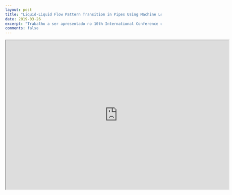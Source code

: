 ```yaml
---
layout: post
title: "Liquid-Liquid Flow Pattern Transition in Pipes Using Machine Learning"
date: 2019-03-26
excerpt: "Trabalho a ser apresentado no 10th International Conference on Multiphase Flow (ICMF 2019)"
comments: false
---
```



<iframe src="https://drive.google.com/file/d/1ydPsmpx12LCFEudWkI18xlHD-jz5jh-t/preview" width="720" height="480"></iframe>
